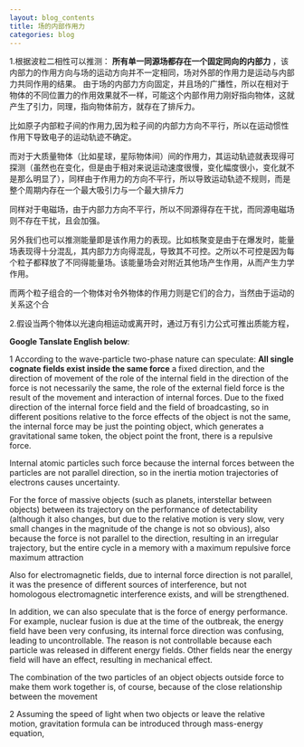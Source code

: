 ```yaml
---
layout: blog_contents
title: 场的内部作用力
categories: blog
---
```


1.根据波粒二相性可以推测： __所有单一同源场都存在一个固定同向的内部力__ ，该内部力的作用方向与场的运动方向并不一定相同，场对外部的作用力是运动与内部力共同作用的结果。
由于场的内部力方向固定，并且场的广播性，所以在相对于物体的不同位置力的作用效果就不一样，可能这个内部作用力刚好指向物体，这就产生了引力，同理，指向物体前方，就存在了排斥力。

比如原子内部粒子间的作用力,因为粒子间的内部力方向不平行，所以在运动惯性作用下导致电子的运动轨迹不确定。

而对于大质量物体（比如星球，星际物体间）间的作用力，其运动轨迹就表现得可探测（虽然也在变化，但是由于相对来说运动速度很慢，变化幅度很小，变化就不是那么明显了），同样由于作用力的方向不平行，所以导致运动轨迹不规则，而是整个周期内存在一个最大吸引力与一个最大排斥力

同样对于电磁场，由于内部力方向不平行，所以不同源得存在干扰，而同源电磁场则不存在干扰，且会加强。

另外我们也可以推测能量即是该作用力的表现。比如核聚变是由于在爆发时，能量场表现得十分混乱，其内部力方向得混乱，导致其不可控。之所以不可控是因为每个粒子都释放了不同得能量场。该能量场会对附近其他场产生作用，从而产生力学作用。

而两个粒子组合的一个物体对令外物体的作用力则是它们的合力，当然由于运动的关系这个合

2.假设当两个物体以光速向相运动或离开时，通过万有引力公式可推出质能方程，

__Google Tanslate English below__:  

1 According to the wave-particle two-phase nature can speculate: __All single cognate fields exist inside the same force__ a fixed direction, and the direction of movement of the role of the internal field in the direction of the force is not necessarily the same, the role of the external field force is the result of the movement and interaction of internal forces.
Due to the fixed direction of the internal force field and the field of broadcasting, so in different positions relative to the force effects of the object is not the same, the internal force may be just the pointing object, which generates a gravitational same token, the object point the front, there is a repulsive force.

Internal atomic particles such force because the internal forces between the particles are not parallel direction, so in the inertia motion trajectories of electrons causes uncertainty.

For the force of massive objects (such as planets, interstellar between objects) between its trajectory on the performance of detectability (although it also changes, but due to the relative motion is very slow, very small changes in the magnitude of the change is not so obvious), also because the force is not parallel to the direction, resulting in an irregular trajectory, but the entire cycle in a memory with a maximum repulsive force maximum attraction

Also for electromagnetic fields, due to internal force direction is not parallel, it was the presence of different sources of interference, but not homologous electromagnetic interference exists, and will be strengthened.

In addition, we can also speculate that is the force of energy performance. For example, nuclear fusion is due at the time of the outbreak, the energy field have been very confusing, its internal force direction was confusing, leading to uncontrollable. The reason is not controllable because each particle was released in different energy fields. Other fields near the energy field will have an effect, resulting in mechanical effect.

The combination of the two particles of an object objects outside force to make them work together is, of course, because of the close relationship between the movement

2 Assuming the speed of light when two objects or leave the relative motion, gravitation formula can be introduced through mass-energy equation,